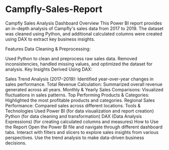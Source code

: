 # Campfly-Sales-Report

Campfly Sales Analysis Dashboard
Overview
This Power BI report provides an in-depth analysis of Campfly's sales data from 2017 to 2019. The dataset was cleaned using Python, and additional calculated columns were created using DAX to extract key business insights.

Features
Data Cleaning & Preprocessing:

Used Python to clean and preprocess raw sales data.
Removed inconsistencies, handled missing values, and optimized the dataset for analysis.
Key Insights Derived Using DAX:

Sales Trend Analysis (2017–2019): Identified year-over-year changes in sales performance.
Total Revenue Calculation: Summarized overall revenue generated across all years.
Monthly & Yearly Sales Comparisons: Visualized fluctuations in sales patterns.
Top Performing Products & Categories: Highlighted the most profitable products and categories.
Regional Sales Performance: Compared sales across different locations.
Tools & Technologies Used
Power BI (for data visualization and report creation)
Python (for data cleaning and transformation)
DAX (Data Analysis Expressions) (for creating calculated columns and measures)
How to Use the Report
Open the Power BI file and navigate through different dashboard tabs.
Interact with filters and slicers to explore sales insights from various perspectives.
Use the trend analysis to make data-driven business decisions.
